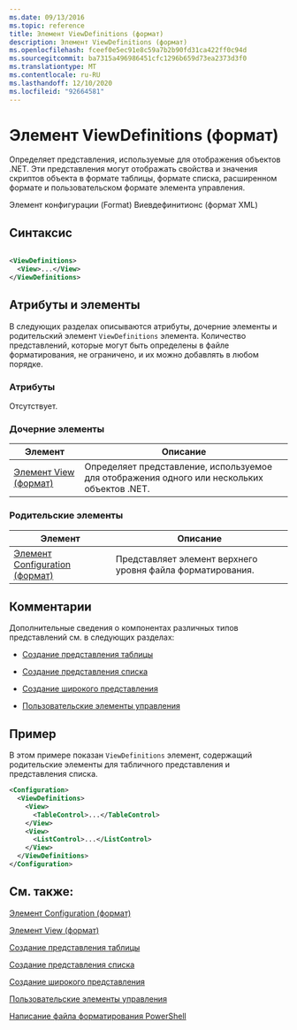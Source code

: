 ```yaml
---
ms.date: 09/13/2016
ms.topic: reference
title: Элемент ViewDefinitions (формат)
description: Элемент ViewDefinitions (формат)
ms.openlocfilehash: fceef0e5ec91e8c59a7b2b90fd31ca422ff0c94d
ms.sourcegitcommit: ba7315a496986451cfc1296b659d73ea2373d3f0
ms.translationtype: MT
ms.contentlocale: ru-RU
ms.lasthandoff: 12/10/2020
ms.locfileid: "92664581"
---
```

# <a name="viewdefinitions-element-format"></a>Элемент ViewDefinitions (формат)

Определяет представления, используемые для отображения объектов .NET. Эти представления могут отображать свойства и значения скриптов объекта в формате таблицы, формате списка, расширенном формате и пользовательском формате элемента управления.

Элемент конфигурации (Format) Виевдефинитионс (формат XML)

## <a name="syntax"></a>Синтаксис

```xml

<ViewDefinitions>
  <View>...</View>
</ViewDefinitions>
```

## <a name="attributes-and-elements"></a>Атрибуты и элементы

В следующих разделах описываются атрибуты, дочерние элементы и родительский элемент `ViewDefinitions` элемента. Количество представлений, которые могут быть определены в файле форматирования, не ограничено, и их можно добавлять в любом порядке.

### <a name="attributes"></a>Атрибуты

Отсутствует.

### <a name="child-elements"></a>Дочерние элементы

|Элемент|Описание|
|-------------|-----------------|
|[Элемент View (формат)](./view-element-format.md)|Определяет представление, используемое для отображения одного или нескольких объектов .NET.|

### <a name="parent-elements"></a>Родительские элементы

|Элемент|Описание|
|-------------|-----------------|
|[Элемент Configuration (формат)](./configuration-element-format.md)|Представляет элемент верхнего уровня файла форматирования.|

## <a name="remarks"></a>Комментарии

Дополнительные сведения о компонентах различных типов представлений см. в следующих разделах:

- [Создание представления таблицы](./creating-a-table-view.md)

- [Создание представления списка](./creating-a-list-view.md)

- [Создание широкого представления](./creating-a-wide-view.md)

- [Пользовательские элементы управления](./creating-custom-controls.md)

## <a name="example"></a>Пример

В этом примере показан `ViewDefinitions` элемент, содержащий родительские элементы для табличного представления и представления списка.

```xml
<Configuration>
  <ViewDefinitions>
    <View>
      <TableControl>...</TableControl>
    </View>
    <View>
      <ListControl>...</ListControl>
    </View>
  </ViewDefinitions>
</Configuration>
```

## <a name="see-also"></a>См. также:

[Элемент Configuration (формат)](./configuration-element-format.md)

[Элемент View (формат)](./view-element-format.md)

[Создание представления таблицы](./creating-a-table-view.md)

[Создание представления списка](./creating-a-list-view.md)

[Создание широкого представления](./creating-a-wide-view.md)

[Пользовательские элементы управления](./creating-custom-controls.md)

[Написание файла форматирования PowerShell](./writing-a-powershell-formatting-file.md)
